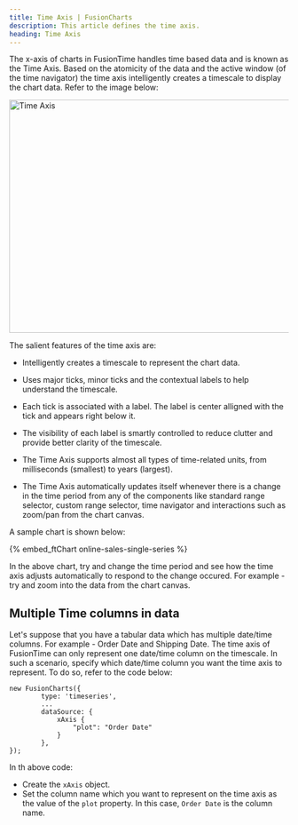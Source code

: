 ```yaml
---
title: Time Axis | FusionCharts
description: This article defines the time axis.
heading: Time Axis
---
```


The x-axis of charts in FusionTime handles time based data and is known as the Time Axis. Based on the atomicity of the data and the active window (of the time navigator) the time axis intelligently creates a timescale to display the chart data. Refer to the image below:

<img src="{% site.baseurl %}/images/fusiontime-component-time-axis.png" alt="Time Axis" width="700" height="420">

The salient  features of the time axis are:

* Intelligently creates a timescale to represent the chart data. 

* Uses major ticks, minor ticks and the contextual labels to help understand the timescale.

* Each tick is associated with a label. The label is center alligned with the tick and appears right below it. 

* The visibility of each label is smartly controlled to reduce clutter and provide better clarity of the timescale.

* The Time Axis supports almost all types of time-related units, from milliseconds (smallest) to years (largest).

* The Time Axis automatically updates itself whenever there is a change in the time period from any of the components like standard range selector, custom range selector, time navigator and interactions such as zoom/pan from the chart canvas.

A sample chart is shown below:

{% embed_ftChart online-sales-single-series %}

In the above chart, try and change the time period and see how the time axis adjusts automatically to respond to the change occured. For example - try and zoom into the data from the chart canvas.

## Multiple Time columns in data

Let's suppose that you have a tabular data which has multiple date/time columns. For example - Order Date and Shipping Date. The time axis of FusionTime can only represent one date/time column on the timescale. In such a scenario, specify which date/time column you want the time axis to represent. To do so, refer to the code below:

```
new FusionCharts({
        type: 'timeseries',
        ...
        dataSource: {
			xAxis {
				"plot": "Order Date"
			}
	    },
});
```

In th above code:

* Create the `xAxis` object.
* Set the column name which you want to represent on the time axis as the value of the `plot` property. In this case, `Order Date` is the column name.